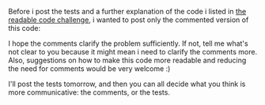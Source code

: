 Before i post the tests and a further explanation of the code i listed in <a href="http://davybrion.com/blog/2009/02/challenge-do-you-truly-understand-this-code">the readable code challenge</a>, i wanted to post only the commented version of this code:

<script src="https://gist.github.com/3684309.js?file=s1.cs"></script>

I hope the comments clarify the problem sufficiently. If not, tell me what's not clear to you because it might mean i need to clarify the comments more.  Also, suggestions on how to make this code more readable and reducing the need for comments would be very welcome :)

I'll post the tests tomorrow, and then you can all decide what you think is more communicative: the comments, or the tests.